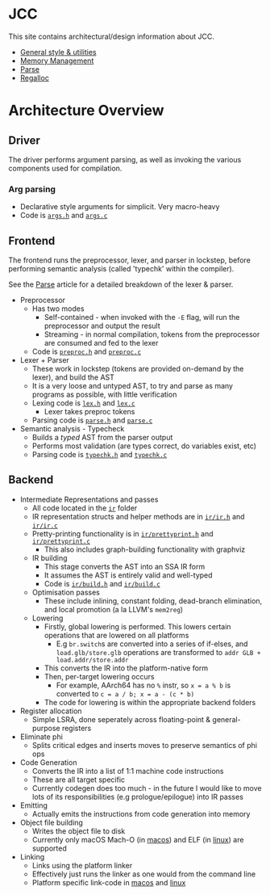# JCC

This site contains architectural/design information about JCC.

* [General style & utilities](./general.html)
* [Memory Management](./memory.html)
* [Parse](./parse.html)
* [Regalloc](./regalloc.html)

# Architecture Overview

## Driver

The driver performs argument parsing, as well as invoking the various components used for compilation.

### Arg parsing

* Declarative style arguments for simplicit. Very macro-heavy
* Code is [`args.h`](https://github.com/john-h-k/jcc/tree/main/args.h) and [`args.c`](https://github.com/john-h-k/jcc/tree/main/args.c)

## Frontend

The frontend runs the preprocessor, lexer, and parser in lockstep, before performing semantic analysis (called 'typechk' within the compiler).

See the [Parse](./parse.html) article for a detailed breakdown of the lexer & parser.

* Preprocessor
  * Has two modes
    * Self-contained - when invoked with the `-E` flag, will run the preprocessor and output the result
    * Streaming - in normal compilation, tokens from the preprocessor are consumed and fed to the lexer
  * Code is [`preproc.h`](https://github.com/john-h-k/jcc/tree/main/preproc.h) and [`preproc.c`](https://github.com/john-h-k/jcc/tree/main/preproc.c)
* Lexer + Parser
  * These work in lockstep (tokens are provided on-demand by the lexer), and build the AST
  * It is a very loose and untyped AST, to try and parse as many programs as possible, with little verification
  * Lexing code is [`lex.h`](https://github.com/john-h-k/jcc/tree/main/lex.h) and [`lex.c`](https://github.com/john-h-k/jcc/tree/main/lex.c)
    * Lexer takes preproc tokens
  * Parsing code is [`parse.h`](https://github.com/john-h-k/jcc/tree/main/parse.h) and [`parse.c`](https://github.com/john-h-k/jcc/tree/main/parse.c)
* Semantic analysis - Typecheck
  * Builds a _typed_ AST from the parser output
  * Performs most validation (are types correct, do variables exist, etc)
  * Parsing code is [`typechk.h`](https://github.com/john-h-k/jcc/tree/main/typechk.h) and [`typechk.c`](https://github.com/john-h-k/jcc/tree/main/typechk.c)

## Backend

* Intermediate Representations and passes
  * All code located in the [`ir`](ir) folder
  * IR representation structs and helper methods are in [`ir/ir.h`](ir/https://github.com/john-h-k/jcc/tree/main/ir.h) and [`ir/ir.c`](ir/https://github.com/john-h-k/jcc/tree/main/ir.c)
  * Pretty-printing functionality is in [`ir/prettyprint.h`](ir/https://github.com/john-h-k/jcc/tree/main/prettyprint.h) and [`ir/prettyprint.c`](ir/https://github.com/john-h-k/jcc/tree/main/prettyprint.c)
    * This also includes graph-building functionality with graphviz
  * IR building
    * This stage converts the AST into an SSA IR form
    * It assumes the AST is entirely valid and well-typed
    * Code is [`ir/build.h`](ir/https://github.com/john-h-k/jcc/tree/main/build.h) and [`ir/build.c`](ir/https://github.com/john-h-k/jcc/tree/main/build.c)
  * Optimisation passes
    * These include inlining, constant folding, dead-branch elimination, and local promotion (a la LLVM's `mem2reg`)
  * Lowering
    * Firstly, global lowering is performed. This lowers certain operations that are lowered on all platforms
      * E.g `br.switch`s are converted into a series of if-elses, and `load.glb/store.glb` operations are transformed to `addr GLB + load.addr/store.addr`
    * This converts the IR into the platform-native form
    * Then, per-target lowering occurs
      * For example, AArch64 has no `%` instr, so `x = a % b` is converted to `c = a / b; x = a - (c * b)`
    * The code for lowering is within the appropriate backend folders
* Register allocation
  * Simple LSRA, done seperately across floating-point & general-purpose registers
* Eliminate phi
    * Splits critical edges and inserts moves to preserve semantics of phi ops
* Code Generation
  * Converts the IR into a list of 1:1 machine code instructions
  * These are all target specific
  * Currently codegen does too much - in the future I would like to move lots of its responsibilities (e.g prologue/epilogue) into IR passes
* Emitting
  * Actually emits the instructions from code generation into memory
* Object file building
  * Writes the object file to disk
  * Currently only macOS Mach-O (in [macos](./macos)) and ELF (in [linux](./linux)) are supported
* Linking
  * Links using the platform linker
  * Effectively just runs the linker as one would from the command line
  * Platform specific link-code in [macos](./macos) and [linux](./linux)



